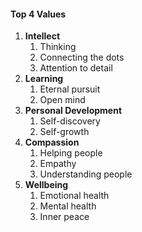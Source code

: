 #### Top 4 Values
1. **Intellect** 
	1. Thinking
	2. Connecting the dots
	3. Attention to detail 
2. **Learning** 
	1. Eternal pursuit 
	2. Open mind
3. **Personal Development** 
	1. Self-discovery
	2. Self-growth
4. **Compassion** 
	1. Helping people
	2. Empathy
	3. Understanding people
5. **Wellbeing** 
	1. Emotional health
	2. Mental health
	3. Inner peace